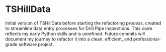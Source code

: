 # TSHillData
Initial version of TSHillData before starting the refactoring process, created to streamline data entry processes for Drill Pipe Inspections. This code reflects my early Python skills and is unrefined. Future commits will document my journey to refactor it into a clean, efficient, and professional-grade software project.
